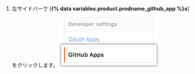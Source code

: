 1. 左サイドバーで [**{% data variables.product.prodname_github_app %}s**] をクリックします。 ![{% data variables.product.prodname_github_app %}の設定](/assets/images/help/organizations/github-apps-settings-sidebar.png)
